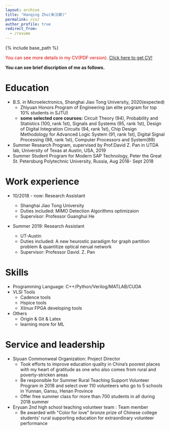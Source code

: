```yaml
---
layout: archive
title: "Hanqing Zhu(朱汉卿)"
permalink: /cv/
author_profile: true
redirect_from:
  - /resume
---
```


{% include base_path %}

<font color="#dd0000">You can see more details in my CV(PDF version).</font> [Click here to get CV!](http://zhuhanqing.github.io/files/CV_ZHQ.pdf)
<!-- <embed src="http://zhuhanqing.github.io/files/CV_ZHQ.pdf" width="650" height="1800" type='application/pdf'> -->

**You can see brief discription of me as follows.**

Education
======
* B.S. in Microelectronics, Shanghai Jiao Tong University, 2020(expected)
  * Zhiyuan Honors Program of Engineering (an elite program for top 10% students in SJTU)
  * **some selected core courses:** Circuit Theory (94), Probability and Statistics (100, rank 1st), Signals and Systems (95, rank 1st), Design of Digital Integration Circuits (94, rank 1st), Chip Design Methodology for Advanced Logic System (91, rank 1st), Digital Signal Processing (98, rank 1st), Computer Processors and System(89)
* Summer Research Program, supervised by Prof.David Z. Pan in UTDA lab, University of Texas at Austin, USA, 2019 
* Summer Student Program for Modern SAP Technology, Peter the Great St. Petersburg Polytechnic University, Russia, Aug 2018- Sept 2018



Work experience
======
* 10/2018 - now: Research Assistant
  * Shanghai Jiao Tong University
  * Duties included: MIMO Detection Algorithms optimizaion
  * Supervisor: Professor Guanghui He

* Summer 2019: Research Assistant
  * UT-Austin
  * Duties included: A new heurostic paradigm for graph partition problem & quantitize optical nerual network
  * Supervisor: Professor David. Z. Pan
  
Skills
======
* Programming Language: C++/Python/Verilog/MATLAB/CUDA
* VLSI Tools
  * Cadence tools
  * Hspice tools
  * Xlinux FPGA developing tools
* Others
  * Origin & Git & Latex
  * learning more for ML

Service and leadership
======
* Siyuan Commonweal Organization: Project Director
  * Took efforts to improve education quality in China’s poorest places with my heart of gratitude as one who also comes from rural and poverty-stricken areas
  * Be responsible for Summer Rural Teaching Support Volunteer Program in 2018 and select over 110 volunteers who go to 5 schools in Yunnan, Gansu, Henan Province
  * Offer free summer class for more than 700 students in all during 2018 summer
* Eryuan 2nd high school teaching volunteer team : Team member
  * Be awarded with "Color for love" bronze prize of Chinese college students' rural supporting education for extraordinary volunteer performance
